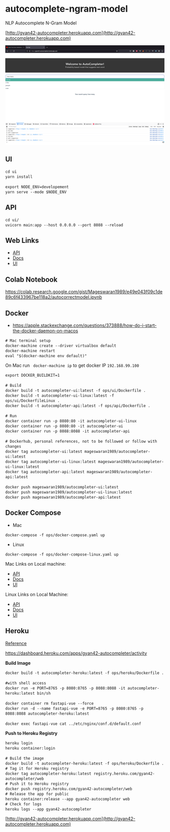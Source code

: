 # autocomplete-ngram-model
NLP Autocomplete N-Gram Model

[http://gyan42-autocompleter.herokuapp.com](http://gyan42-autocompleter.herokuapp.com)

![](screen.png)

## UI

```
cd ui
yarn install

export NODE_ENV=developement
yarn serve --mode $NODE_ENV
```

## API

```
cd ui/
uvicorn main:app --host 0.0.0.0 --port 8088 --reload
```

## Web Links

- [API](http://0.0.0.0:8088)
- [Docs](http://0.0.0.0:8088/docs)
- [UI](http://localhost:8080/)

## Colab Notebook

https://colab.research.google.com/gist/Mageswaran1989/e49e043f09c1de89c6f433967be118a2/autocorrectmodel.ipynb

## Docker

- https://apple.stackexchange.com/questions/373888/how-do-i-start-the-docker-daemon-on-macos

```
# Mac terminal setup
docker-machine create --driver virtualbox default
docker-machine restart
eval "$(docker-machine env default)"
```
On Mac run ` docker-machine ip` to get docker IP `192.168.99.100`

```
export DOCKER_BUILDKIT=1

# Build
docker build -t autocompleter-ui:latest -f ops/ui/Dockerfile .
docker build -t autocompleter-ui-linux:latest -f ops/ui/DockerfileLinux .
docker build -t autocompleter-api:latest -f ops/api/Dockerfile .

# Run
docker container run -p 8080:80 -it autocompleter-ui-linux
docker container run -p 8080:80 -it autocompleter-ui
docker container run -p 8088:8088 -it autocompleter-api 

# Dockerhub, personal references, not to be followed or follow with changes
docker tag autocompleter-ui:latest mageswaran1989/autocompleter-ui:latest
docker tag autocompleter-ui-linux:latest mageswaran1989/autocompleter-ui-linux:latest
docker tag autocompleter-api:latest mageswaran1989/autocompleter-api:latest

docker push mageswaran1989/autocompleter-ui:latest
docker push mageswaran1989/autocompleter-ui-linux:latest
docker push mageswaran1989/autocompleter-api:latest
```

## Docker Compose

- Mac
```
docker-compose -f ops/docker-compose.yaml up
```

- Linux
```
docker-compose -f ops/docker-compose-linux.yaml up
```

Mac Links on Local machine:

- [API](http://192.168.99.100:8088)
- [Docs](http://192.168.99.100:8088/docs)
- [UI](http://192.168.99.100:8080/)

Linux Links on Local Machine: 
- [API](http://0.0.0.0:8088)
- [Docs](http://0.0.0.0:8088/docs)
- [UI](http://localhost:8080/)


## Heroku

[Reference](https://testdriven.io/blog/deploying-flask-to-heroku-with-docker-and-gitlab/)

https://dashboard.heroku.com/apps/gyan42-autocompleter/activity

**Build Image**

```
docker build -t autocompleter-heroku:latest -f ops/heroku/Dockerfile .

#with shell access
docker run -e PORT=8765 -p 8080:8765 -p 8088:8088 -it autocompleter-heroku:latest bin/sh

docker container rm fastapi-vue --force
docker run -d --name fastapi-vue -e PORT=8765 -p 8080:8765 -p 8088:8088 autocompleter-heroku:latest

docker exec fastapi-vue cat ../etc/nginx/conf.d/default.conf

```

**Push to Heroku Registry**

```
heroku login
heroku container:login

# Build the image
docker build -t autocompleter-heroku:latest -f ops/heroku/Dockerfile .
# Tag it for Heroku registry
docker tag autocompleter-heroku:latest registry.heroku.com/gyan42-autocompleter/web
# Push it to Heroku registry
docker push registry.heroku.com/gyan42-autocompleter/web
# Release the app for public
heroku container:release --app gyan42-autocompleter web
# Check for logs
heroku logs --app gyan42-autocompleter
```

[http://gyan42-autocompleter.herokuapp.com](http://gyan42-autocompleter.herokuapp.com)